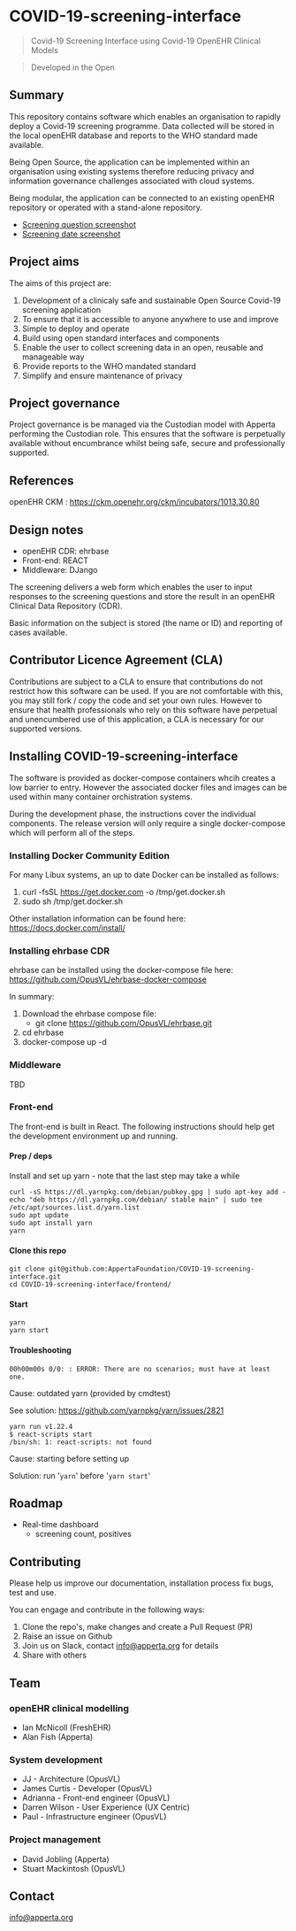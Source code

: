 # COVID-19-screening-interface

> Covid-19 Screening Interface using Covid-19 OpenEHR Clinical Models

> Developed in the Open

## Summary

This repository contains software which enables an organisation to rapidly deploy a Covid-19 screening programme. Data collected will be stored in the local openEHR database and reports to the WHO standard made available.

Being Open Source, the application can be implemented within an organisation using existing systems therefore reducing privacy and information governance challenges associated with cloud systems.

Being modular, the application can be connected to an existing openEHR repository or operated with a stand-alone repository.

- [Screening question screenshot](https://github.com/AppertaFoundation/COVID-19-screening-interface/blob/master/frontend/screenshots/screening-questions.png)
- [Screening date screenshot](https://github.com/AppertaFoundation/COVID-19-screening-interface/blob/master/frontend/screenshots/screening-questions-date.png)

## Project aims

The aims of this project are:

1. Development of a clinicaly safe and sustainable Open Source Covid-19 screening application 
2. To ensure that it is accessible to anyone anywhere to use and improve
3. Simple to deploy and operate
4. Build using open standard interfaces and components
5. Enable the user to collect screening data in an open, reusable and manageable way
6. Provide reports to the WHO mandated standard
7. Simplify and ensure maintenance of privacy

## Project governance

Project governance is be managed via the Custodian model with Apperta performing the Custodian role. This ensures that the software is perpetually available without encumbrance whilst being safe, secure and professionally supported.

## References

openEHR CKM
: https://ckm.openehr.org/ckm/incubators/1013.30.80

## Design notes

- openEHR CDR: ehrbase
- Front-end: REACT
- Middleware: DJango

The screening delivers a web form which enables the user to input responses to the screening questions and store the result in an openEHR Clinical Data Repository (CDR).

Basic information on the subject is stored (the name or ID) and reporting of cases available.

## Contributor Licence Agreement (CLA)

Contributions are subject to a CLA to ensure that contributions do not restrict how this software can be used. If you are not comfortable with this, you may still fork / copy the code and set your own rules.
However to ensure that health professionals who rely on this software have perpetual and unencumbered use of this application, a CLA is necessary for our supported versions.

## Installing COVID-19-screening-interface

The software is provided as docker-compose containers whcih creates a low barrier to entry. However the associated docker files and images can be used within many container orchistration systems.

During the development phase, the instructions cover the individual components. The release version will only require a single docker-compose which will perform all of the steps.

### Installing Docker Community Edition

For many Libux systems, an up to date Docker can be installed as follows:

1. curl -fsSL https://get.docker.com -o /tmp/get.docker.sh 
2. sudo sh /tmp/get.docker.sh 

Other installation information can be found here: https://docs.docker.com/install/

### Installing ehrbase CDR

ehrbase can be installed using the docker-compose file here: https://github.com/OpusVL/ehrbase-docker-compose

In summary:

1. Download the ehrbase compose file:
    - git clone https://github.com/OpusVL/ehrbase.git
3. cd ehrbase
4. docker-compose up -d

### Middleware

TBD

### Front-end

The front-end is built in React. The following instructions should help get the development environment up and running.

#### Prep / deps

Install and set up yarn - note that the last step may take a while

```
curl -sS https://dl.yarnpkg.com/debian/pubkey.gpg | sudo apt-key add -
echo "deb https://dl.yarnpkg.com/debian/ stable main" | sudo tee /etc/apt/sources.list.d/yarn.list
sudo apt update
sudo apt install yarn
yarn
```

#### Clone this repo

```
git clone git@github.com:AppertaFoundation/COVID-19-screening-interface.git
cd COVID-19-screening-interface/frontend/
```

#### Start

```
yarn
yarn start
```

#### Troubleshooting

```00h00m00s 0/0: : ERROR: There are no scenarios; must have at least one.```

Cause: outdated yarn (provided by cmdtest)

See solution: https://github.com/yarnpkg/yarn/issues/2821

```
yarn run v1.22.4
$ react-scripts start
/bin/sh: 1: react-scripts: not found
```

Cause: starting before setting up

Solution: run '```yarn```' before '```yarn start```'


## Roadmap

- Real-time dashboard
  - screening count, positives



## Contributing

Please help us improve our documentation, installation process fix bugs, test and use. 

You can engage and contribute in the following ways:

1. Clone the repo's, make changes and create a Pull Request (PR)
2. Raise an issue on Github
3. Join us on Slack, contact info@apperta.org for details
4. Share with others

## Team

### openEHR clinical modelling

- Ian McNicoll (FreshEHR)
- Alan Fish (Apperta)

### System development

- JJ - Architecture (OpusVL)
- James Curtis - Developer (OpusVL)
- Adrianna - Front-end engineer (OpusVL)
- Darren Wilson - User Experience (UX Centric)
- Paul - Infrastructure engineer (OpusVL)

### Project management

- David Jobling (Apperta)
- Stuart Mackintosh (OpusVL)


## Contact

info@apperta.org

